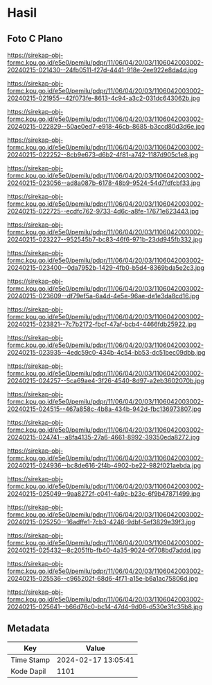 # Hasil

## Foto C Plano

https://sirekap-obj-formc.kpu.go.id/e5e0/pemilu/pdpr/11/06/04/20/03/1106042003002-20240215-021430--24fb0511-f27d-4441-918e-2ee922e8da4d.jpg

https://sirekap-obj-formc.kpu.go.id/e5e0/pemilu/pdpr/11/06/04/20/03/1106042003002-20240215-021955--42f073fe-8613-4c94-a3c2-031dc643062b.jpg

https://sirekap-obj-formc.kpu.go.id/e5e0/pemilu/pdpr/11/06/04/20/03/1106042003002-20240215-022829--50ae0ed7-e918-46cb-8685-b3ccd80d3d6e.jpg

https://sirekap-obj-formc.kpu.go.id/e5e0/pemilu/pdpr/11/06/04/20/03/1106042003002-20240215-022252--8cb9e673-d6b2-4f81-a742-1187d905c1e8.jpg

https://sirekap-obj-formc.kpu.go.id/e5e0/pemilu/pdpr/11/06/04/20/03/1106042003002-20240215-023056--ad8a087b-6178-48b9-9524-54d7fdfcbf33.jpg

https://sirekap-obj-formc.kpu.go.id/e5e0/pemilu/pdpr/11/06/04/20/03/1106042003002-20240215-022725--ecdfc762-9733-4d6c-a8fe-17671e623443.jpg

https://sirekap-obj-formc.kpu.go.id/e5e0/pemilu/pdpr/11/06/04/20/03/1106042003002-20240215-023227--952545b7-bc83-46f6-971b-23dd945fb332.jpg

https://sirekap-obj-formc.kpu.go.id/e5e0/pemilu/pdpr/11/06/04/20/03/1106042003002-20240215-023400--0da7952b-1429-4fb0-b5d4-8369bda5e2c3.jpg

https://sirekap-obj-formc.kpu.go.id/e5e0/pemilu/pdpr/11/06/04/20/03/1106042003002-20240215-023609--df79ef5a-6a4d-4e5e-96ae-de1e3da8cd16.jpg

https://sirekap-obj-formc.kpu.go.id/e5e0/pemilu/pdpr/11/06/04/20/03/1106042003002-20240215-023821--7c7b2172-fbcf-47af-bcb4-4466fdb25922.jpg

https://sirekap-obj-formc.kpu.go.id/e5e0/pemilu/pdpr/11/06/04/20/03/1106042003002-20240215-023935--4edc59c0-434b-4c54-bb53-dc51bec09dbb.jpg

https://sirekap-obj-formc.kpu.go.id/e5e0/pemilu/pdpr/11/06/04/20/03/1106042003002-20240215-024257--5ca69ae4-3f26-4540-8d97-a2eb3602070b.jpg

https://sirekap-obj-formc.kpu.go.id/e5e0/pemilu/pdpr/11/06/04/20/03/1106042003002-20240215-024515--467a858c-4b8a-434b-942d-fbc136973807.jpg

https://sirekap-obj-formc.kpu.go.id/e5e0/pemilu/pdpr/11/06/04/20/03/1106042003002-20240215-024741--a8fa4135-27a6-4661-8992-39350eda8272.jpg

https://sirekap-obj-formc.kpu.go.id/e5e0/pemilu/pdpr/11/06/04/20/03/1106042003002-20240215-024936--bc8de616-2f4b-4902-be22-982f021aebda.jpg

https://sirekap-obj-formc.kpu.go.id/e5e0/pemilu/pdpr/11/06/04/20/03/1106042003002-20240215-025049--9aa8272f-c041-4a9c-b23c-6f9b47871499.jpg

https://sirekap-obj-formc.kpu.go.id/e5e0/pemilu/pdpr/11/06/04/20/03/1106042003002-20240215-025250--16adffe1-7cb3-4246-9dbf-5ef3829e39f3.jpg

https://sirekap-obj-formc.kpu.go.id/e5e0/pemilu/pdpr/11/06/04/20/03/1106042003002-20240215-025432--8c2051fb-fb40-4a35-9024-0f708bd7addd.jpg

https://sirekap-obj-formc.kpu.go.id/e5e0/pemilu/pdpr/11/06/04/20/03/1106042003002-20240215-025536--c965202f-68d6-4f71-a15e-b6a1ac75806d.jpg

https://sirekap-obj-formc.kpu.go.id/e5e0/pemilu/pdpr/11/06/04/20/03/1106042003002-20240215-025641--b66d76c0-bc14-47d4-9d06-d530e31c35b8.jpg


## Metadata

| Key        | Value               |
| ---------- | ------------------- |
| Time Stamp | 2024-02-17 13:05:41 |
| Kode Dapil | 1101                |




